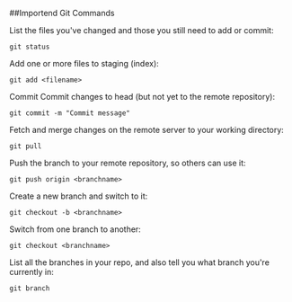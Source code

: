 ﻿##Importend Git Commands

List the files you've changed and those you still need to add or commit:
```
git status
```

Add one or more files to staging (index):
```
git add <filename>
```

Commit 	Commit changes to head (but not yet to the remote repository):
```
git commit -m "Commit message"
```

Fetch and merge changes on the remote server to your working directory:
```
git pull
```

Push the branch to your remote repository, so others can use it:
```
git push origin <branchname>
```

Create a new branch and switch to it:
```
git checkout -b <branchname>
```

Switch from one branch to another:
```
git checkout <branchname>
```

List all the branches in your repo, and also tell you what branch you're currently in:
```
git branch
```